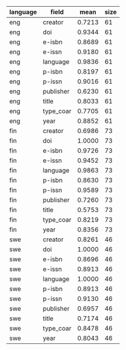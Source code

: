| language   | field     |   mean |   size |
|------------|-----------|--------|--------|
| eng        | creator   | 0.7213 |     61 |
| eng        | doi       | 0.9344 |     61 |
| eng        | e-isbn    | 0.8689 |     61 |
| eng        | e-issn    | 0.9180 |     61 |
| eng        | language  | 0.9836 |     61 |
| eng        | p-isbn    | 0.8197 |     61 |
| eng        | p-issn    | 0.9016 |     61 |
| eng        | publisher | 0.6230 |     61 |
| eng        | title     | 0.8033 |     61 |
| eng        | type_coar | 0.7705 |     61 |
| eng        | year      | 0.8852 |     61 |
| fin        | creator   | 0.6986 |     73 |
| fin        | doi       | 1.0000 |     73 |
| fin        | e-isbn    | 0.9726 |     73 |
| fin        | e-issn    | 0.9452 |     73 |
| fin        | language  | 0.9863 |     73 |
| fin        | p-isbn    | 0.8630 |     73 |
| fin        | p-issn    | 0.9589 |     73 |
| fin        | publisher | 0.7260 |     73 |
| fin        | title     | 0.5753 |     73 |
| fin        | type_coar | 0.8219 |     73 |
| fin        | year      | 0.8356 |     73 |
| swe        | creator   | 0.8261 |     46 |
| swe        | doi       | 1.0000 |     46 |
| swe        | e-isbn    | 0.8696 |     46 |
| swe        | e-issn    | 0.8913 |     46 |
| swe        | language  | 1.0000 |     46 |
| swe        | p-isbn    | 0.8913 |     46 |
| swe        | p-issn    | 0.9130 |     46 |
| swe        | publisher | 0.6957 |     46 |
| swe        | title     | 0.7174 |     46 |
| swe        | type_coar | 0.8478 |     46 |
| swe        | year      | 0.8043 |     46 |
